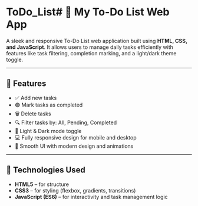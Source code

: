 # ToDo_List# 📝 My To-Do List Web App

A sleek and responsive To-Do List web application built using **HTML, CSS, and JavaScript**. It allows users to manage daily tasks efficiently with features like task filtering, completion marking, and a light/dark theme toggle.

---

## 🌟 Features

- ✅ Add new tasks
- 🟢 Mark tasks as completed
- 🗑️ Delete tasks
- 🔍 Filter tasks by: All, Pending, Completed
- 🌙 Light & Dark mode toggle
- 💻 Fully responsive design for mobile and desktop
- 🎨 Smooth UI with modern design and animations

---

## 🚀 Technologies Used

- **HTML5** – for structure  
- **CSS3** – for styling (flexbox, gradients, transitions)  
- **JavaScript (ES6)** – for interactivity and task management logic

